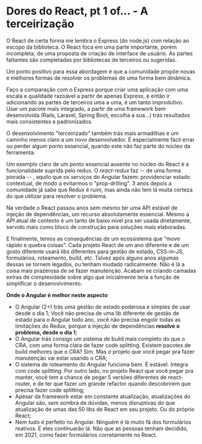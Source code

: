 # Dores do React, pt 1 of... - A terceirização

O React de certa forma me lembra o Express (do node.js) com relação ao escopo da biblioteca. O React foca em uma parte importante, porém incompleta, de uma proposta de criação de interface de usuário. As partes faltantes são completadas por bibliotecas de terceiros ou sugeridas.

Um ponto positivo para essa abordagem é que a comunidade propôe novas e melhores formas de resolver os problemas de uma forma bem dinâmica.

Faço a comparação com o Express porque criar uma aplicação com uma escala e qualidade razoável a partir de apenas Express, e então ir adicionando as partes de terceiros uma a uma, é um tanto improdutivo. Usar um pacote mais integrado, a partir de uma framework bem desenvolvida (Rails, Laravel, Spring Boot, escolha a sua...) trás resultados mais consistentes e padronizados.

O desenvolvimento "terceirizado" também trás mais armadilhas e um caminho menos claro a um novo desenvolvedor. É especialmente fácil errar ou perder algum ponto essencial, quando este não faz parte do núcleo da ferramenta.

Um exemplo claro de um ponto essencial ausente no núcleo do React é a funcionalidade suprida pelo redux. O _react-redux_ faz -- de uma forma piorada -- , aquilo que os serviços do Angular fazem: providenciar estado contextual, de modo a evitarmos o "prop-drilling". 3 anos depois a comunidade já sabe que Redux é ruim, mas ainda não tem lá muita certeza do que utilizar para resolver o problema.

Na verdade o React passou anos sem mesmo ter uma API estável de injeção de dependências, um recurso absolutamente essencial. Mesmo a API atual de contexto é um tanto de baixo nível pra ser usada diretamente, servido mais como bloco de construção para soluções mais elaboradas.

E finalmente, temos as consequências de um ecossistema que "move rápido e quebra coisas". Cada projeto React de um ano diferente e de um gosto diferente usará libs diferentes para gestão de estado, CSS-in-JS, formulários, roteamento, build, etc. Talvez após alguns anos algumas dessas se tornem legados, ou tenham mudado radicalmente. Não é lá a coisa mais prazerosa de se fazer manutenção. Acabam se criando camadas extras de complexidade sobre algo que inicialmente teria a função de simplificar o desenvolvimento.

**Onde o Angular é melhor neste aspecto**

  - O Angular (2+) trás uma gestão de estado poderosa e simples de usar desde o dia 1; Você não precisa de uma lib diferente de gestão de estado para o Angular todo ano, você não precisa engolir todas as limitações do Redux, porque a injeção de dependências **resolve o problema, desde o dia 1**;
  - O Angular trás consigo um sistema de build mais completo do que o CRA, com uma forma clara de fazer code splitting. Existem pacotes de build melhores que o CRA? Sim. Mas o projeto que você pegar pra fazer manutenção vai estar usando o CRA;
  - O sistema de roteamento do Angular funciona bem. É estável. Integra com code splitting. Por outro lado, no projeto React que você pegar pra manter, você tem a chance de pegar 5 versões diferentes de react-router, e de ter que fazer um grande refactor quando descobrirem que precisa fazer code splitting;
  - Apesar da framework estar em constante atualização, atualizações do Angular são, sem sombra de dúvidas, menos disruptivas do que atualização de umas das 50 libs de React em seu projeto. Ou do próprio React;
  - Nem tudo é perfeito no Angular. Ninguém é lá muito fã dos formulários reativos. E eles continuarão lá. Não que as pessoas tenham decidido, em 2021, como fazer formulários corretamente no React.